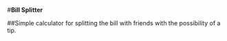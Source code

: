 #**Bill Splitter**

##Simple calculator for splitting the bill with friends with the possibility of a tip.